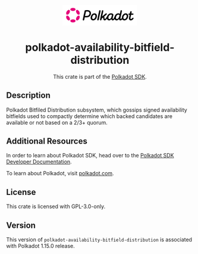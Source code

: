 <div align="center">

<img src="https://raw.githubusercontent.com/paritytech/polkadot-sdk/master/docs/images/Polkadot_Logo_Horizontal_Pink_BlackOnWhite.png" alt="Polkadot logo" width="200">

# polkadot-availability-bitfield-distribution

This crate is part of the [Polkadot SDK](https://github.com/paritytech/polkadot-sdk/).

</div>

## Description

Polkadot Bitfiled Distribution subsystem, which gossips signed availability bitfields used to compactly determine which backed candidates are available or not based on a 2/3+ quorum.

## Additional Resources

In order to learn about Polkadot SDK, head over to the [Polkadot SDK Developer Documentation](https://paritytech.github.io/polkadot-sdk/master/polkadot_sdk_docs/index.html).

To learn about Polkadot, visit [polkadot.com](https://polkadot.com/).

## License

This crate is licensed with GPL-3.0-only.

## Version

This version of `polkadot-availability-bitfield-distribution` is associated with Polkadot 1.15.0 release.
